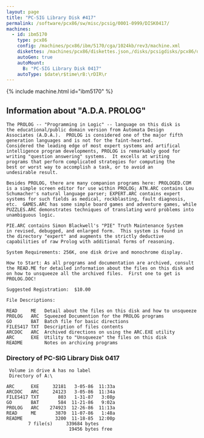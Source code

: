 ```yaml
---
layout: page
title: "PC-SIG Library Disk #417"
permalink: /software/pcx86/sw/misc/pcsig/0001-0999/DISK0417/
machines:
  - id: ibm5170
    type: pcx86
    config: /machines/pcx86/ibm/5170/cga/1024kb/rev3/machine.xml
    diskettes: /machines/pcx86/diskettes.json,/disks/pcsigdisks/pcx86/diskettes.json
    autoGen: true
    autoMount:
      B: "PC-SIG Library Disk 0417"
    autoType: $date\r$time\rB:\rDIR\r
---
```


{% include machine.html id="ibm5170" %}

## Information about "A.D.A. PROLOG"

    The PROLOG -- "Programming in Logic" -- language on this disk is
    the educational/public domain version from Automata Design
    Associates (A.D.A.).  PROLOG is considered one of the major fifth
    generation languages and is not for the faint-hearted.
    Considered the leading edge of most expert systems and artifical
    intelligence program developments, PROLOG is remarkably good for
    writing "question answering" systems.  It excells at writing
    programs that perform complicated strategies for computing the
    best or worst way to accomplish a task, or to avoid an
    undesirable result.
    
    Besides PROLOG, there are many companion programs here: PROLOGED.COM
    is a simple screen editor for use within PROLOG; ATN.ARC contains Lou
    Schumacher's natural language parser; EXPERT.ARC contains expert
    systems for such fields as medical, rockblasting, fault diagnosis,
    etc.  GAMES.ARC has some simple board games and adventure games, while
    PUZZLES.ARC demonstrates techniques of translating word problems into
    unambiguous logic.
    
    PIE.ARC contains Simon Blackwell's "PIE" Truth Maintenance System
    in revised, debugged, and enlarged form.  This system is found in
    the directory "expert" and augments the strictly deductive
    capabilities of raw Prolog with additional forms of reasoning.
    
    System Requirements: 256K, one disk drive and monochrome display.
    
    How to Start: As all programs and documentation are archived, consult
    the READ.ME for detailed information about the files on this disk and
    on how to unsqueeze all the archived files.  First one to get is
    PROLOG.DOC!
    
    Suggested Registration:  $10.00
    
    File Descriptions:
    
    READ     ME   Detail about the files on this disk and how to unsqueeze
    PROLOG   ARC  Squeezed Documention for the PROLOG programs
    GO       BAT  Batch file for basic directions
    FILES417 TXT  Description of files contents
    ARCDOC   ARC  Archived directions on using the ARC.EXE utility
    ARC      EXE  Utility to "Unsqueeze" the files on this disk
    README        Notes on archiving programs

### Directory of PC-SIG Library Disk 0417

     Volume in drive A has no label
     Directory of A:\

    ARC      EXE     32181   3-05-86  11:33a
    ARCDOC   ARC     24123   3-05-86  11:34a
    FILES417 TXT       803   1-31-87   3:08p
    GO       BAT       584  11-21-86   9:02a
    PROLOG   ARC    274923  12-26-86  11:13a
    READ     ME       3870  11-07-86   1:48a
    README            3200  11-18-85  12:00p
            7 file(s)     339684 bytes
                           19456 bytes free
